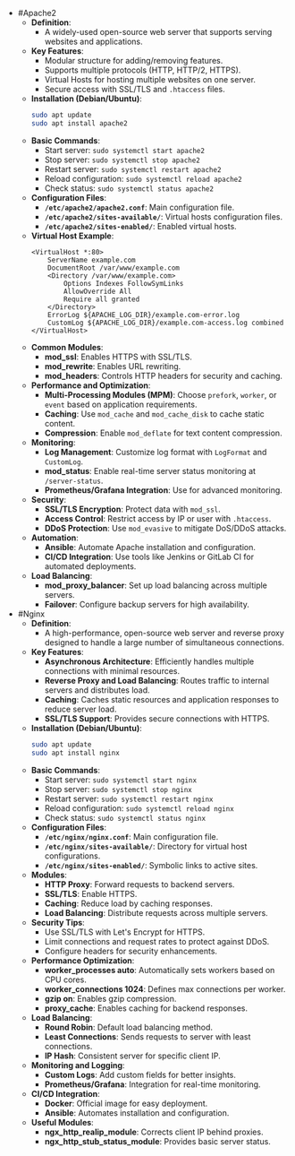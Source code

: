- #Apache2
	- **Definition**:
		- A widely-used open-source web server that supports serving websites and applications.
	- **Key Features**:
		- Modular structure for adding/removing features.
		- Supports multiple protocols (HTTP, HTTP/2, HTTPS).
		- Virtual Hosts for hosting multiple websites on one server.
		- Secure access with SSL/TLS and `.htaccess` files.
	- **Installation (Debian/Ubuntu)**:
	  ```bash
	  sudo apt update
	  sudo apt install apache2
	  ```
	- **Basic Commands**:
		- Start server: `sudo systemctl start apache2`
		- Stop server: `sudo systemctl stop apache2`
		- Restart server: `sudo systemctl restart apache2`
		- Reload configuration: `sudo systemctl reload apache2`
		- Check status: `sudo systemctl status apache2`
	- **Configuration Files**:
		- **`/etc/apache2/apache2.conf`**: Main configuration file.
		- **`/etc/apache2/sites-available/`**: Virtual hosts configuration files.
		- **`/etc/apache2/sites-enabled/`**: Enabled virtual hosts.
	- **Virtual Host Example**:
	  ```plaintext
	  <VirtualHost *:80>
	      ServerName example.com
	      DocumentRoot /var/www/example.com
	      <Directory /var/www/example.com>
	          Options Indexes FollowSymLinks
	          AllowOverride All
	          Require all granted
	      </Directory>
	      ErrorLog ${APACHE_LOG_DIR}/example.com-error.log
	      CustomLog ${APACHE_LOG_DIR}/example.com-access.log combined
	  </VirtualHost>
	  ```
	- **Common Modules**:
		- **mod_ssl**: Enables HTTPS with SSL/TLS.
		- **mod_rewrite**: Enables URL rewriting.
		- **mod_headers**: Controls HTTP headers for security and caching.
	- **Performance and Optimization**:
		- **Multi-Processing Modules (MPM)**: Choose `prefork`, `worker`, or `event` based on application requirements.
		- **Caching**: Use `mod_cache` and `mod_cache_disk` to cache static content.
		- **Compression**: Enable `mod_deflate` for text content compression.
	- **Monitoring**:
		- **Log Management**: Customize log format with `LogFormat` and `CustomLog`.
		- **mod_status**: Enable real-time server status monitoring at `/server-status`.
		- **Prometheus/Grafana Integration**: Use for advanced monitoring.
	- **Security**:
		- **SSL/TLS Encryption**: Protect data with `mod_ssl`.
		- **Access Control**: Restrict access by IP or user with `.htaccess`.
		- **DDoS Protection**: Use `mod_evasive` to mitigate DoS/DDoS attacks.
	- **Automation**:
		- **Ansible**: Automate Apache installation and configuration.
		- **CI/CD Integration**: Use tools like Jenkins or GitLab CI for automated deployments.
	- **Load Balancing**:
		- **mod_proxy_balancer**: Set up load balancing across multiple servers.
		- **Failover**: Configure backup servers for high availability.
- #Nginx
	- **Definition**:
		- A high-performance, open-source web server and reverse proxy designed to handle a large number of simultaneous connections.
	- **Key Features**:
		- **Asynchronous Architecture**: Efficiently handles multiple connections with minimal resources.
		- **Reverse Proxy and Load Balancing**: Routes traffic to internal servers and distributes load.
		- **Caching**: Caches static resources and application responses to reduce server load.
		- **SSL/TLS Support**: Provides secure connections with HTTPS.
	- **Installation (Debian/Ubuntu)**:
	  ```bash
	  sudo apt update
	  sudo apt install nginx
	  ```
	- **Basic Commands**:
		- Start server: `sudo systemctl start nginx`
		- Stop server: `sudo systemctl stop nginx`
		- Restart server: `sudo systemctl restart nginx`
		- Reload configuration: `sudo systemctl reload nginx`
		- Check status: `sudo systemctl status nginx`
	- **Configuration Files**:
		- **`/etc/nginx/nginx.conf`**: Main configuration file.
		- **`/etc/nginx/sites-available/`**: Directory for virtual host configurations.
		- **`/etc/nginx/sites-enabled/`**: Symbolic links to active sites.
	- **Modules**:
		- **HTTP Proxy**: Forward requests to backend servers.
		- **SSL/TLS**: Enable HTTPS.
		- **Caching**: Reduce load by caching responses.
		- **Load Balancing**: Distribute requests across multiple servers.
	- **Security Tips**:
		- Use SSL/TLS with Let's Encrypt for HTTPS.
		- Limit connections and request rates to protect against DDoS.
		- Configure headers for security enhancements.
	- **Performance Optimization**:
		- **worker_processes auto**: Automatically sets workers based on CPU cores.
		- **worker_connections 1024**: Defines max connections per worker.
		- **gzip on**: Enables gzip compression.
		- **proxy_cache**: Enables caching for backend responses.
	- **Load Balancing**:
		- **Round Robin**: Default load balancing method.
		- **Least Connections**: Sends requests to server with least connections.
		- **IP Hash**: Consistent server for specific client IP.
	- **Monitoring and Logging**:
		- **Custom Logs**: Add custom fields for better insights.
		- **Prometheus/Grafana**: Integration for real-time monitoring.
	- **CI/CD Integration**:
		- **Docker**: Official image for easy deployment.
		- **Ansible**: Automates installation and configuration.
	- **Useful Modules**:
		- **ngx_http_realip_module**: Corrects client IP behind proxies.
		- **ngx_http_stub_status_module**: Provides basic server status.